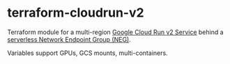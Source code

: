 # terraform-cloudrun-v2

Terraform module for a multi-region [Google Cloud Run v2 Service](https://registry.terraform.io/providers/hashicorp/google/latest/docs/resources/cloud_run_v2_service) behind a [serverless Network Endpoint Group (NEG)](https://cloud.google.com/load-balancing/docs/negs/serverless-neg-concepts).

Variables support GPUs, GCS mounts, multi-containers.
